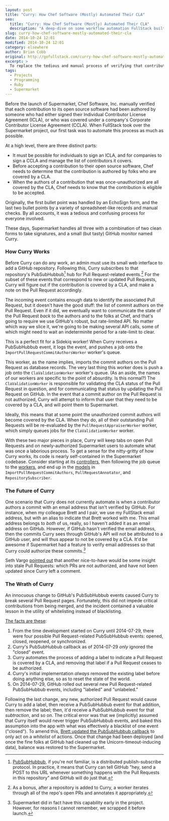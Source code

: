 ```yaml
---
layout: post
title: "Curry: How Chef Software (Mostly) Automated Their CLA"
seo:
  title: "Curry: How Chef Software (Mostly) Automated Their CLA"
  description: "A deep-dive on some workflow automation FullStack built for Chef"
slug: curry-how-chef-software-mostly-automated-their-cla
date: 2014-10-24 12:01
modified: 2014-10-24 12:01
category: elsewhere
author: Brian Cobb
original: http://gofullstack.com/curry-how-chef-software-mostly-automated-their-cla
excerpt: >
  To replace the tedious and manual process of verifying that contributors to Chef's Open Source projects were covered by a CLA, FullStack built Curry, a GitHub bot that interfaces with Supermarket to automate CLA-coverage verification.
tags:
  - Projects
  - Programming
  - Ruby
  - Supermarket
---
```


Before the launch of Supermarket, Chef Software, Inc. manually verified that each contribution to its open source software had been authored by someone who had either signed their Individual Contributor License Agreement (ICLA), or who was covered under a company's Corporate Contributor License Agreement (CCLA).
When FullStack took over the Supermarket project, our first task was to automate this process as much as possible.

At a high level, there are three distinct parts:

- It must be possible for individuals to sign an ICLA, and for companies to sign a CCLA and manage the list of contributors it covers.
- Before accepting a contribution to their open source software, Chef needs to determine that the contribution is authored by folks who are covered by a CLA.
- When the authors of a contribution that was once-unauthorized are all covered by the CLA, Chef needs to know that the contribution is eligible to be accepted.

Originally, the first bullet point was handled by an EchoSign form, and the last two bullet points by a variety of spreadsheet-like records and manual checks.
By all accounts, it was a tedious and confusing process for everyone involved.

These days, Supermarket handles all three with a combination of two clean forms to take signatures, and a small (but tasty) GitHub monitor named Curry.

### How Curry Works

Before Curry can do any work, an admin must use its small web interface to add a GitHub repository.
Following this, Curry subscribes to that repository's PubSubHubbub[^1] hub for Pull Request-related events.[^2]
For the subset of these events that correspond to new or updated Pull Requests, Curry will figure out if the contribution is covered by a CLA, and make a note on the Pull Request accordingly.

The incoming event contains enough data to identify the associated Pull Request, but it doesn't have the good stuff: the list of commit authors on the Pull Request.
Even if it did, we eventually want to communicate the state of the Pull Request _back_ to the authors and to the folks at Chef, and that's going to require we use GitHub's robust, but rate-limited API.
No matter which way we slice it, we're going to be making several API calls, some of which might need to wait an indeterminite period for a rate-limit to clear.

This is a perfect fit for a Sidekiq worker!
When Curry receives a PubSubHubbub event, it logs the event, and pushes a job onto the `ImportPullRequestCommitAuthorsWorker` worker's queue.

This worker, as the name implies, imports the commit authors on the Pull Request as database records.
The very last thing this worker does is push a job onto the `ClaValidationWorker` worker's queue.
(As an aside, the names of our workers are specific to the point of absurdity. Is this normal?)
The `ClaValidationWorker` is responsible for validating the CLA status of the Pull Request in question, and for communicating that status by updating the Pull Request on GitHub.
In the event that a commit author on the Pull Request is not authorized, Curry will attempt to inform that user that they need to be covered by a CLA, and will point them to Supermarket.

Ideally, this means that at some point the unauthorized commit authors will become covered by the CLA.
When they do, all of their outstanding Pull Requests will be re-evaluated by the `PullRequestAppraiserWorker` worker, which simply queues jobs for the `ClaValidationWorker` worker.

With these two major pieces in place, Curry will keep tabs on open Pull Requests and on newly-authorized Supermarket users to automate what was once a laborious process.
To get a sense for the nitty-gritty of how Curry works, its code is nearly self-contained in the Supermarket codebase.
Consider starting at its [controllers](https://github.com/opscode/supermarket/tree/79ea1aa2c48913bd0a94600add8a2b079c3b70c7/app/controllers/curry), then following the job queue to the [workers](https://github.com/opscode/supermarket/tree/79ea1aa2c48913bd0a94600add8a2b079c3b70c7/app/workers/curry), and end up in the [models](https://github.com/opscode/supermarket/tree/79ea1aa2c48913bd0a94600add8a2b079c3b70c7/app/models/curry) in `ImportPullRequestCommitAuthors`, `PullRequestAnnotator`, and `RepositorySubscriber`.

### The Future of Curry

One scenario that Curry does not currently automate is when a contributor authors a commit with an email address that isn't verified by GitHub.
For instance, when my colleague Brett and I pair, we use my FullStack email address, but with an alias to indicate that Brett worked with me.
This email address belongs to _both_ of us, really, so I haven't added it as an email address on GitHub.
However, if GitHub hasn't verified the email address, then the commits Curry sees through GitHub's API will not be attributed to a GitHub user, and will thus appear to not be covered by a CLA.
It'd be awesome if Supermarket had a feature to verify email addresses so that Curry could authorize these commits.[^3]

Seth Vargo [pointed out](https://github.com/opscode/supermarket/issues/575) that another nice-to-have would be some insight into stale Pull Requests: which PRs are not authorized, and have not been updated since Curry left a comment.

### The Wrath of Curry

An innocuous change to GitHub's PubSubHubbub events caused Curry to break several Pull Request pages.
Fortunately, this did not impede critical contributions from being merged, and the incident contained a valuable lesson in the utility of whitelisting instead of blacklisting.

[The facts are these](http://tvtropes.org/pmwiki/pmwiki.php/Series/PushingDaisies?from=Main.PushingDaisies):

1. From the time development started on Curry until 2014-07-29, there were four possible Pull Request-related PubSubHubbub events: opened, closed, reopened, or synchronized.
1. Curry's PubSubHubbub callback as of 2014-07-29 _only_ ignored the "closed" event.
1. Curry automates the process of adding a label to indicate a Pull Request is covered by a CLA, and removing that label if a Pull Request ceases to be authorized.
1. Curry's initial implementation _always_ removed the existing label before doing anything else, so as to reset the state of the world.
1. On 2014-07-29, GitHub rolled out several new Pull Request-related PubSubHubbub events, including "labeled" and "unlabeled."

Following the last change, any new, authorized Pull Request would cause Curry to add a label, then receive a PubSubHubbub event for that addition, then remove the label; then, it'd receive a PubSubHubbub event for that _subtraction_, and so on.
The critical error was that we (implicitly) assumed that Curry itself would never trigger PubSubHubbub events, and baked this assumption into the app with what was effectively a blacklist of one event ("closed").
To amend this, [Brett updated the PubSubHubbub callback](https://github.com/opscode/supermarket/commit/9204c7f235b6645c8bd3d5b64a781b0adf30d3f4#diff-1) to only act on a _whitelist_ of actions.
Once that change had been deployed (and once the fine folks at GitHub had cleaned up the Unicorn-timeout-inducing data), balance was restored to the Supermarket.

[^1]: [PubSubHubbub](http://en.wikipedia.org/wiki/PubSubHubbub), if you're not familiar, is a distributed publish-subscribe protocol. In practice, it means that Curry can tell GitHub "hey, send a POST to this URL whenever something happens with the Pull Requests in this repository" and GitHub will do just that.
[^2]: As a bonus, after a repository is added to Curry, a worker iterates through all of the repo's open PRs and annotates it appropriately.
[^3]: Supermarket did in fact have this capability early in the project. However, for reasons I cannot remember, we scrapped it before launch.
